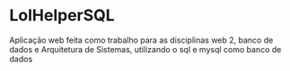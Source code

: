 # LolHelperSQL
Aplicação web feita como trabalho para as disciplinas web 2, banco de dados e Arquitetura de Sistemas, utilizando o sql e mysql como banco de dados
